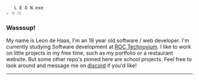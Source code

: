        L E O N.exe                                                                                                                                                 ⎯⠀❐⠀⤬
### Wasssup!

My name is Leon de Haas, I'm an 18 year old software / web developer. I'm currently studying Software development at [ROC Technovium](https://www.roc-nijmegen.nl/locaties/heyendaalseweg). I like to work on little projects in my free time, such as my portfolio or a restaurant website. But some other repo's pinned here are school projects. Feel free to look around and message me on [discord](https://discordlookup.com/user/536905916856008714) if you'd like!
_________________________________________________________________________________________________________________________________________________________________________
